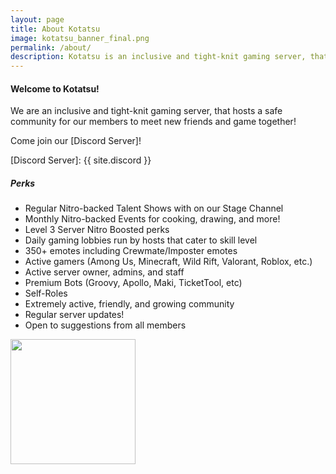 ```yaml
---
layout: page
title: About Kotatsu
image: kotatsu_banner_final.png
permalink: /about/
description: Kotatsu is an inclusive and tight-knit gaming server, that hosts a safe community for our members to meet new friends and play games together!
---
```


#### Welcome to Kotatsu! ####

We are an inclusive and tight-knit gaming server, that hosts a safe community for our members to meet new friends and game together! 

Come join our [Discord Server]!  

[Discord Server]: {{ site.discord }} 

##### Perks #####
- Regular Nitro-backed Talent Shows with on our Stage Channel
- Monthly Nitro-backed Events for cooking, drawing, and more!
- Level 3 Server Nitro Boosted perks
- Daily gaming lobbies run by hosts that cater to skill level
- 350+ emotes including Crewmate/Imposter emotes
- Active gamers (Among Us, Minecraft, Wild Rift, Valorant, Roblox, etc.)
- Active server owner, admins, and staff
- Premium Bots (Groovy, Apollo, Maki, TicketTool, etc)
- Self-Roles
- Extremely active, friendly, and growing community
- Regular server updates!
- Open to suggestions from all members

<img style="text-align: center" src="{{site.baseurl}}/img/KotatsuWelcome.png" height="200">